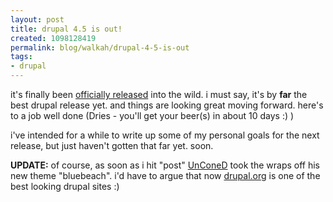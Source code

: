 ```yaml
--- 
layout: post
title: drupal 4.5 is out!
created: 1098128419
permalink: blog/walkah/drupal-4-5-is-out
tags: 
- drupal
---
```

<p>
it's finally been <a href="http://drupal.org/node/11696">officially released</a> into the wild. i must say, it's by <strong>far</strong> the best drupal release yet. and things are looking great moving forward. here's to a job well done (Dries - you'll get your beer(s) in about 10 days :) )
</p><p>
i've intended for a while to write up some of my personal goals for the next release, but just haven't gotten that far yet. soon.
</p><p>
<strong>UPDATE:</strong> of course,  as soon as i hit "post" <a href="http://www.acko.net">UnConeD</a> took the wraps off his new theme "bluebeach".  i'd have to argue that now <a href="http://drupal.org/">drupal.org</a> is one of the best looking drupal sites :)
</p>
<!--break-->
